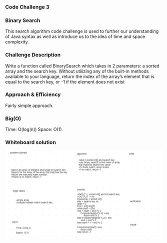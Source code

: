 
### Code Challenge 3
### Binary Search
This search algorithm code challenge is used to further our understanding of Java syntax as well as introduce us to the idea of time and space complexity.

### Challenge Description
Write a function called BinarySearch which takes in 2 parameters: a sorted array and the search key. Without utilizing any of the built-in methods available to your language, return the index of the array’s element that is equal to the search key, or -1 if the element does not exist

### Approach & Efficiency
Fairly simple approach.

### Big(O)
Time: O(log(n))
Space: O(1)

### Whiteboard solution
![](assets/Screenshot%202020-11-23%20165151.png)


